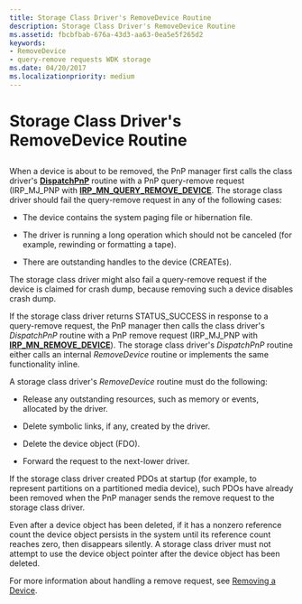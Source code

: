 ```yaml
---
title: Storage Class Driver's RemoveDevice Routine
description: Storage Class Driver's RemoveDevice Routine
ms.assetid: fbcbfbab-676a-43d3-aa63-0ea5e5f265d2
keywords:
- RemoveDevice
- query-remove requests WDK storage
ms.date: 04/20/2017
ms.localizationpriority: medium
---
```


# Storage Class Driver's RemoveDevice Routine


## <span id="ddk_storage_class_drivers_removedevice_routine_kg"></span><span id="DDK_STORAGE_CLASS_DRIVERS_REMOVEDEVICE_ROUTINE_KG"></span>


When a device is about to be removed, the PnP manager first calls the class driver's [**DispatchPnP**](/windows-hardware/drivers/ddi/wdm/nc-wdm-driver_dispatch) routine with a PnP query-remove request (IRP\_MJ\_PNP with [**IRP\_MN\_QUERY\_REMOVE\_DEVICE**](../kernel/irp-mn-query-remove-device.md). The storage class driver should fail the query-remove request in any of the following cases:

-   The device contains the system paging file or hibernation file.

-   The driver is running a long operation which should not be canceled (for example, rewinding or formatting a tape).

-   There are outstanding handles to the device (CREATEs).

The storage class driver might also fail a query-remove request if the device is claimed for crash dump, because removing such a device disables crash dump.

If the storage class driver returns STATUS\_SUCCESS in response to a query-remove request, the PnP manager then calls the class driver's *DispatchPnP* routine with a PnP remove request (IRP\_MJ\_PNP with [**IRP\_MN\_REMOVE\_DEVICE**](../kernel/irp-mn-remove-device.md)). The storage class driver's *DispatchPnP* routine either calls an internal *RemoveDevice* routine or implements the same functionality inline.

A storage class driver's *RemoveDevice* routine must do the following:

-   Release any outstanding resources, such as memory or events, allocated by the driver.

-   Delete symbolic links, if any, created by the driver.

-   Delete the device object (FDO).

-   Forward the request to the next-lower driver.

If the storage class driver created PDOs at startup (for example, to represent partitions on a partitioned media device), such PDOs have already been removed when the PnP manager sends the remove request to the storage class driver.

Even after a device object has been deleted, if it has a nonzero reference count the device object persists in the system until its reference count reaches zero, then disappears silently. A storage class driver must not attempt to use the device object pointer after the device object has been deleted.

For more information about handling a remove request, see [Removing a Device](../kernel/understanding-when-remove-irps-are-issued.md).

